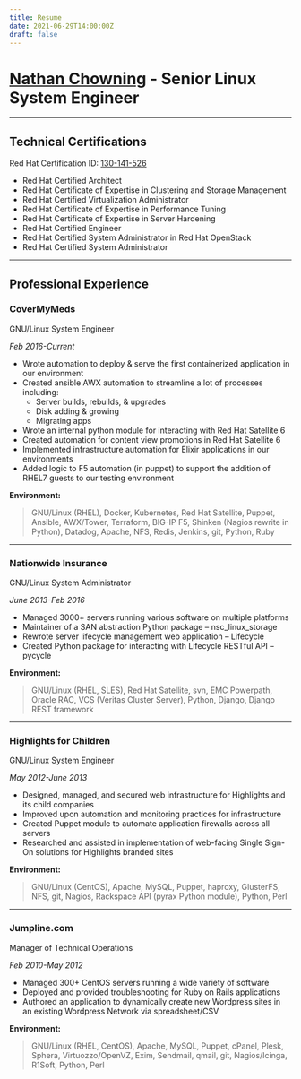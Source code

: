 ```yaml
---
title: Resume
date: 2021-06-29T14:00:00Z
draft: false
---
```


# [Nathan Chowning](mailto:nathan@chowning.me) - Senior Linux System Engineer

---


## Technical Certifications

Red Hat Certification ID: [130-141-526](https://www.redhat.com/rhtapps/certification/verify/?certId=130-141-526)

- Red Hat Certified Architect
- Red Hat Certificate of Expertise in Clustering and Storage Management
- Red Hat Certified Virtualization Administrator
- Red Hat Certificate of Expertise in Performance Tuning
- Red Hat Certificate of Expertise in Server Hardening
- Red Hat Certified Engineer
- Red Hat Certified System Administrator in Red Hat OpenStack
- Red Hat Certified System Administrator

---

## Professional Experience

### **CoverMyMeds**

GNU/Linux System Engineer

*Feb 2016-Current*

- Wrote automation to deploy & serve the first containerized application in our environment
- Created ansible AWX automation to streamline a lot of processes including:
  - Server builds, rebuilds, & upgrades
  - Disk adding & growing
  - Migrating apps
- Wrote an internal python module for interacting with Red Hat Satellite 6
- Created automation for content view promotions in Red Hat Satellite 6
- Implemented infrastructure automation for Elixir applications in our environments
- Added logic to F5 automation (in puppet) to support the addition of RHEL7 guests to our testing environment

**Environment:**

> GNU/Linux (RHEL), Docker, Kubernetes, Red Hat Satellite, Puppet, Ansible, AWX/Tower, Terraform, BIG-IP F5, Shinken (Nagios rewrite in Python), Datadog, Apache, NFS, Redis, Jenkins, git, Python, Ruby

---

### **Nationwide Insurance**

GNU/Linux System Administrator

*June 2013-Feb 2016*

- Managed 3000+ servers running various software on multiple platforms
- Maintainer of a SAN abstraction Python package – nsc_linux_storage
- Rewrote server lifecycle management web application – Lifecycle
- Created Python package for interacting with Lifecycle RESTful API – pycycle

**Environment:**

> GNU/Linux (RHEL, SLES), Red Hat Satellite, svn, EMC Powerpath, Oracle RAC, VCS (Veritas Cluster Server), Python, Django, Django REST framework

---

### **Highlights for Children**

GNU/Linux System Engineer

*May 2012-June 2013*

- Designed, managed, and secured web infrastructure for Highlights and its child companies
- Improved upon automation and monitoring practices for infrastructure
- Created Puppet module to automate application firewalls across all servers
- Researched and assisted in implementation of web-facing Single Sign-On solutions for Highlights branded sites

**Environment:**

> GNU/Linux (CentOS), Apache, MySQL, Puppet, haproxy, GlusterFS, NFS, git, Nagios, Rackspace API (pyrax Python module), Python, Perl

---

### **Jumpline.com**

Manager of Technical Operations

*Feb 2010-May 2012*

- Managed 300+ CentOS servers running a wide variety of software
- Deployed and provided troubleshooting for Ruby on Rails applications
- Authored an application to dynamically create new Wordpress sites in an existing Wordpress Network via spreadsheet/CSV

**Environment:**

> GNU/Linux (RHEL, CentOS), Apache, MySQL, Puppet, cPanel, Plesk, Sphera, Virtuozzo/OpenVZ, Exim, Sendmail, qmail, git, Nagios/Icinga, R1Soft, Python, Perl
